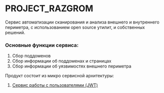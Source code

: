 # PROJECT_RAZGROM
Сервис автоматизации сканирования и анализа внешнего и внутреннего периметра,
с использованием open source утилит, и собственных решений.

### Основные функции сервиса:
1. Сбор поддоменов 
2. Сбор информации об поддоменах и страницах
3. Сбор информации об уязвимостях внешнего периметра

Продукт состоит из микро сервисной архитектуры:
1. [Сервис работы с пользователями (JWT)](app/services/auth_service/README.md)